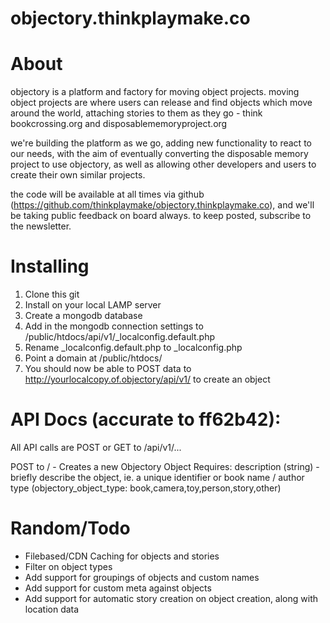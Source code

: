 objectory.thinkplaymake.co
============

About
============
objectory is a platform and factory for moving object projects. moving object projects are where users can release and find objects which move around the world, attaching stories to them as they go - think bookcrossing.org and disposablememoryproject.org

we're building the platform as we go, adding new functionality to react to our needs, with the aim of eventually converting the disposable memory project to use objectory, as well as allowing other developers and users to create their own similar projects.

the code will be available at all times via github (https://github.com/thinkplaymake/objectory.thinkplaymake.co), and we'll be taking public feedback on board always. to keep posted, subscribe to the newsletter.


Installing
============
1. Clone this git
2. Install on your local LAMP server
3. Create a mongodb database
4. Add in the mongodb connection settings to /public/htdocs/api/v1/_localconfig.default.php
5. Rename _localconfig.default.php to _localconfig.php
6. Point a domain at /public/htdocs/
7. You should now be able to POST data to http://yourlocalcopy.of.objectory/api/v1/ to create an object


API Docs (accurate to ff62b42):
============

All API calls are POST or GET to /api/v1/...

POST to / - Creates a new Objectory Object
			Requires: description (string) - briefly describe the object, ie. a unique identifier or book name / author
					  type (objectory_object_type: book,camera,toy,person,story,other)


Random/Todo
============
- Filebased/CDN Caching for objects and stories
- Filter on object types
- Add support for groupings of objects and custom names
- Add support for custom meta against objects
- Add support for automatic story creation on object creation, along with location data